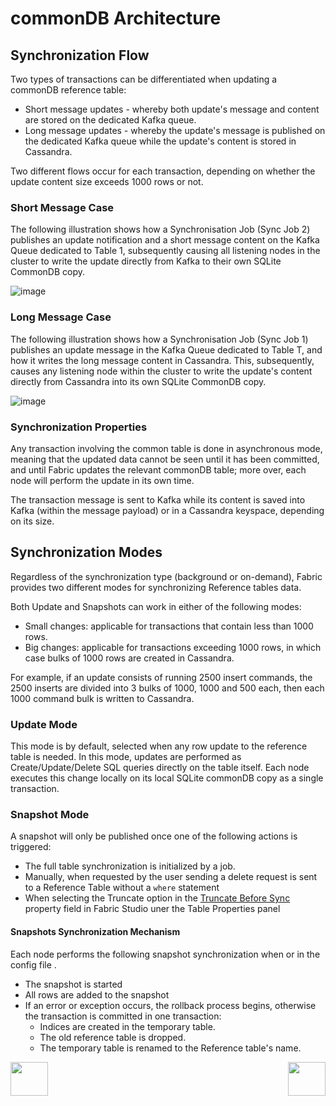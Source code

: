 # commonDB Architecture



## Synchronization Flow

Two types of transactions can be differentiated when updating a commonDB reference table: 
- Short message updates - whereby both update's message and content are stored on the dedicated Kafka queue.
- Long message updates - whereby the update's message is published on the dedicated Kafka queue while the update's content is stored in Cassandra.

Two different flows occur for each transaction, depending on whether the update content size exceeds 1000 rows or not. 


### Short Message Case

The following illustration shows how a Synchronisation Job (Sync Job 2) publishes an update notification and a short message content on the Kafka Queue dedicated to Table 1, subsequently causing all listening nodes in the cluster to write the update directly from Kafka to their own SQLite CommonDB copy. 

![image](/articles/22_reference(commonDB)_tables/images/08_commonDB_RefSyncShort.png)



### Long Message Case

The following illustration shows how a Synchronisation Job (Sync Job 1) publishes an update message in the Kafka Queue dedicated to Table T, and how it writes the long message content in Cassandra. This, subsequently, causes any listening node within the cluster to write the update's content directly from Cassandra into its own SQLite CommonDB copy. 

![image](/articles/22_reference(commonDB)_tables/images/09_commonDB_RefSyncLong.png)


### Synchronization Properties

Any transaction involving the common table is done in asynchronous mode, meaning that the updated data cannot be seen until it has been committed, and until Fabric updates the relevant commonDB table; more over, each node will perform the update in its own time.

The transaction message is sent to Kafka while its content is saved into Kafka (within the message payload) or in a Cassandra keyspace, depending on its size.


## Synchronization Modes

Regardless of the synchronization type (background or on-demand), Fabric provides two different modes for synchronizing Reference tables data. 

Both Update and Snapshots can work in either of the following modes: 

- Small changes: applicable for transactions that contain less than 1000 rows.
- Big changes: applicable for transactions exceeding 1000 rows, in which case bulks of 1000 rows are created in Cassandra.

For example, if an update consists of running 2500 insert commands, the 2500 inserts are divided into 3 bulks of 1000, 1000 and 500 each, then each 1000 command bulk is written to Cassandra.



### Update Mode
This mode is by default, selected when any row update to the reference table is needed. 
In this mode, updates are performed as Create/Update/Delete SQL queries directly on the table itself. 
Each node executes this change locally on its local SQLite commonDB copy as a single transaction.

### Snapshot Mode

A snapshot will only be published once one of the following actions is triggered: 

-	The full table synchronization is initialized by a job.
-	Manually, when requested by the user sending a delete request is sent to a Reference Table without a ```where``` statement
- When selecting the Truncate option in the [Truncate Before Sync]() property field in Fabric Studio uner the Table Properties panel



#### Snapshots Synchronization Mechanism

Each node performs the following snapshot synchronization when  or in the config file . 
 
- The snapshot is started
- All rows are added to the snapshot
- If an error or exception occurs, the rollback process begins, otherwise the transaction is committed in one transaction:
  - Indices are created in the temporary table.
  - The old reference table is dropped.
  - The temporary table is renamed to the Reference table's name.




[<img align="left" width="60" height="54" src="/articles/images/Previous.png">](/articles/22_reference%28commonDB%29_tables/04_fabric_commonDB_sync.md)

[<img align="right" width="60" height="54" src="/articles/images/Next.png">](/articles/22_reference%28commonDB%29_tables/06_fabric_commonDB_misc.md)


